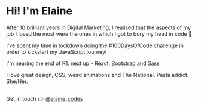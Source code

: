 # Hi! I'm Elaine

After 10 brilliant years in Digital Marketing, I realised that the aspects of my job I loved the most were the ones in which I got to bury my head in code 🚀

I've spent my time in lockdown doing the #100DaysOfCode challenge in order to kickstart my JavaScript journey!

I'm nearing the end of R1: next up - React, Bootstrap and Sass

I love great design, CSS, weird animations and The National. Pasta addict. She/Her.

<hr/>

Get in touch 👉  [@elaine_codes](https://twitter.com/elaine_codes)


